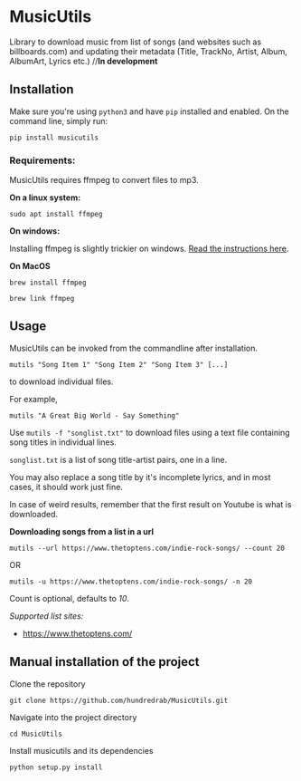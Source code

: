 # MusicUtils
Library to download music from list of songs (and websites such as billboards.com) and updating their metadata (Title, TrackNo, Artist, Album, AlbumArt, Lyrics etc.) //**In development**

## Installation

Make sure you're using `python3` and have `pip` installed and enabled. On the command line, simply run:

`pip install musicutils`

### Requirements:

MusicUtils requires ffmpeg to convert files to mp3.

**On a linux system:**

`sudo apt install ffmpeg`

**On windows:**

Installing ffmpeg is slightly trickier on windows. [Read the instructions here](http://adaptivesamples.com/how-to-install-ffmpeg-on-windows/). 


**On MacOS**

`brew install ffmpeg`

`brew link ffmpeg`

## Usage

MusicUtils can be invoked from the commandline after installation.  

`mutils "Song Item 1" "Song Item 2" "Song Item 3" [...]` 

to download individual files.

For example, 

`mutils "A Great Big World - Say Something"`

Use  `mutils -f "songlist.txt"` to download files using a text file containing song titles in individual lines.

`songlist.txt` is a list of song title-artist pairs, one in a line.

You may also replace a song title by it's incomplete lyrics, and in most cases, it should work just fine.

In case of weird results, remember that the first result on Youtube is what is downloaded.

**Downloading songs from a list in a url**

`mutils --url https://www.thetoptens.com/indie-rock-songs/ --count 20`

OR

`mutils -u https://www.thetoptens.com/indie-rock-songs/ -n 20`

Count is optional, defaults to *10*.

*Supported list sites:*
- https://www.thetoptens.com/

## Manual installation of the project

Clone the repository

`git clone https://github.com/hundredrab/MusicUtils.git`

Navigate into the project directory

`cd MusicUtils`

Install musicutils and its dependencies

`python setup.py install`


